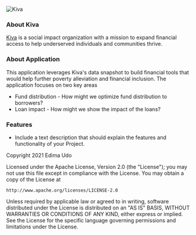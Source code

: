 ![Kiva](http://www-kiva-org.global.ssl.fastly.net/cms/kiva_logo_2.png)

### About Kiva
[Kiva](https://www.kiva.org) is a social impact organization with a mission to expand financial access to help underserved individuals and communities thrive.

### About Application
This application leverages Kiva's data snapshot to build financial tools that would help further poverty alleviation and financial inclusion.  The application focuses on two key areas
- Fund distribution - How might we optimize fund distribution to borrowers?
- Loan impact - How might we show the impact of the loans?
 
### Features
- Include a text description that should explain the features and functionality of your Project.






Copyright 2021 Edima Udo

Licensed under the Apache License, Version 2.0 (the "License");
you may not use this file except in compliance with the License.
You may obtain a copy of the License at

    http://www.apache.org/licenses/LICENSE-2.0

Unless required by applicable law or agreed to in writing, software
distributed under the License is distributed on an "AS IS" BASIS,
WITHOUT WARRANTIES OR CONDITIONS OF ANY KIND, either express or implied.
See the License for the specific language governing permissions and
limitations under the License.